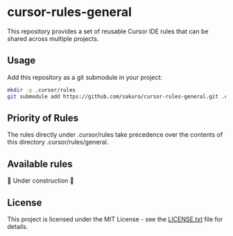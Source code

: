 # cursor-rules-general

This repository provides a set of reusable Cursor IDE rules that can be shared
across multiple projects.

## Usage

Add this repository as a git submodule in your project:

```bash
mkdir -p .cursor/rules
git submodule add https://github.com/sakuro/cursor-rules-general.git .cursor/rules/general
```

## Priority of Rules

The rules directly under .cursor/rules take precedence over the contents of this directory .cursor/rules/general.

## Available rules

:construction: Under construction :construction:

## License

This project is licensed under the MIT License - see the [LICENSE.txt](LICENSE.txt) file for details.
